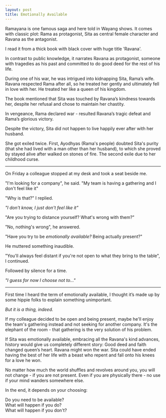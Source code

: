 ```yaml
---
layout: post
title: Emotionally Available
---
```



Ramayana is one famous saga and here told in Wayang shows. It comes with classic plot: Rama as protagonist, Sita as central female character and Ravana as the antagonist.

I read it from a thick book with black cover with huge title 'Ravana'.

In contrast to public knowledge, it narrates Ravana as protagonist, someone with tragedies as his past and committed to do good deed for the rest of his life.

During one of his war, he was intrigued into kidnapping Sita, Rama’s wife. Ravana respected Rama after all, so he treated her gently and ultimately fell in love with her. He treated her like a queen of his kingdom.

The book mentioned that Sita was touched by Ravana’s kindness towards her, despite her refusal and chose to maintain her chastity.

In vengeance, Rama declared war - resulted Ravana’s tragic defeat and Rama’s glorious victory.

Despite the victory, Sita did not happen to live happily ever after with her husband. 

She got exiled twice. First, Ayodhyas (Rama's people) doubted Sita's purity (that she had lived with a man other than her husband), to which she proved by stayed alive after walked on stones of fire. The second exile due to her childhood curse.


---

On Friday a colleague stopped at my desk and took a seat beside me.

"I'm looking for a company", he said. "My team is having a gathering and I don't feel like it"

"Why is that?" I replied.
 
*"I don't know, I just don't feel like it"*

"Are you trying to distance yourself? What's wrong with them?"

"No, nothing's wrong", he answered.

"Have you try to be *emotionally available?* Being actually present?"  
  
He muttered something inaudible.

"You'll always feel distant if you're not open to what they bring to the table", I continued.

Followed by silence for a time.

*"I guess for now I choose not to..."*

---

First time I heard the term of emotionally available, I thought it’s made up by some hippie folks to explain something unimportant.

*But it is a thing, indeed.*

If my colleague decided to be open and being present, maybe he'll enjoy the team's gathering instead and not seeking for another company. It's the elephant of the room - that gathering is the very solution of his problem.

If Sita was emotionally available, embracing all the Ravana's kind advances, history would give us completely different story: Good deed and faith changed queen’s heart. Ravana might won the war. Sita could have ended having the best of her life with a beast who repent and fall onto his knees for a love he won.


No matter how much the world shuffles and revolves around you, you will not change - if you are not present. Even if you are physically there - no use if your mind wanders somewhere else.

In the end, it depends on your choosing: 

Do you need to be available?  
What will happen if you do?  
What will happen if you don't?  